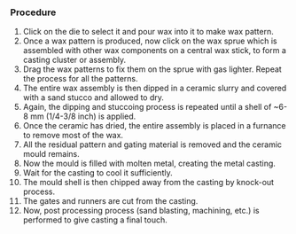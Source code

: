 ### Procedure

1.	Click on the die to select it and pour wax into it to make wax pattern.
2.	Once a wax pattern is produced, now click on the wax sprue which is assembled with other wax components on a central wax stick, to form a casting cluster or assembly.
3.	Drag the wax patterns to fix them on the sprue with gas lighter. Repeat the process for all the patterns.
4.	The entire wax assembly is then dipped in a ceramic slurry and covered with a sand stucco and allowed to dry.
5.	Again, the dipping and stuccoing process is repeated until a shell of ~6-8 mm (1/4-3/8 inch) is applied.
6.	Once the ceramic has dried, the entire assembly is placed in a furnance to remove most of the wax. 
7.	All the residual pattern and gating material is removed and the ceramic mould remains.
8.	Now the mould is filled with molten metal, creating the metal casting.
9.	Wait for the casting to cool it sufficiently.
10.	The mould shell is then chipped away from the casting by knock-out process.
11.	The gates and runners are cut from the casting.
12.	Now, post processing process (sand blasting, machining, etc.) is performed to give casting a final touch.
